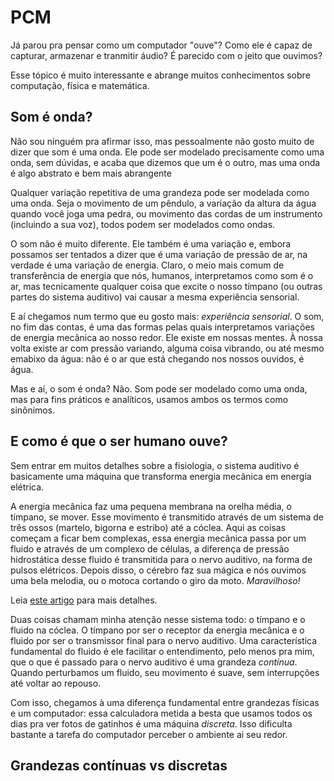 # PCM

Já parou pra pensar como um computador "ouve"? Como ele é capaz de capturar, armazenar e tranmitir áudio? É parecido com o jeito que ouvimos?

Esse tópico é muito interessante e abrange muitos conhecimentos sobre computação, física e matemática.

## Som é onda?

Não sou ninguém pra afirmar isso, mas pessoalmente não gosto muito de dizer que som é uma onda. Ele pode ser modelado precisamente como uma onda, sem dúvidas, e acaba que dizemos que um é o outro, mas uma onda é algo abstrato e bem mais abrangente

Qualquer variação repetitiva de uma grandeza pode ser modelada como uma onda. Seja o movimento de um pêndulo, a variação da altura da água quando você joga uma pedra, ou movimento das cordas de um instrumento (incluindo a sua voz), todos podem ser modelados como ondas.

O som não é muito diferente. Ele também é uma variação e, embora possamos ser tentados a dizer que é uma variação de pressão de ar, na verdade é uma variação de energia. Claro, o meio mais comum de transferência de energia que nós, humanos, interpretamos como som é o ar, mas tecnicamente qualquer coisa que excite o nosso tímpano (ou outras partes do sistema auditivo) vai causar a mesma experiência sensorial.

E aí chegamos num termo que eu gosto mais: _experiência sensorial_. O som, no fim das contas, é uma das formas pelas quais interpretamos variações de energia mecânica ao nosso redor. Ele existe em nossas mentes. À nossa volta existe ar com pressão variando, alguma coisa vibrando, ou até mesmo emabixo da água: não é o ar que está chegando nos nossos ouvidos, é água.

Mas e aí, o som é onda? Não. Som pode ser modelado como uma onda, mas para fins práticos e analíticos, usamos ambos os termos como sinônimos.

## E como é que o ser humano ouve?

Sem entrar em muitos detalhes sobre a fisiologia, o sistema auditivo é basicamente uma máquina que transforma energia mecânica em energia elétrica.

A energia mecânica faz uma pequena membrana na orelha média, o tímpano, se mover. Esse movimento é transmitido através de um sistema de três ossos (martelo, bigorna e estribo) até a cóclea. Aqui as coisas começam a ficar bem complexas, essa energia mecânica passa por um fluido e através de um complexo de células, a diferença de pressão hidrostática desse fluido é transmitida para o nervo auditivo, na forma de pulsos elétricos. Depois disso, o cérebro faz sua mágica e nós ouvimos uma bela melodia, ou o motoca cortando o giro da moto. _Maravilhoso!_

Leia [este artigo](https://www.infoescola.com/anatomia-humana/audicao/) para mais detalhes.

Duas coisas chamam minha atenção nesse sistema todo: o tímpano e o fluido na cóclea. O tímpano por ser o receptor da energia mecânica e o fluido por ser o transmissor final para o nervo auditivo. Uma característica fundamental do fluido é ele facilitar o entendimento, pelo menos pra mim, que o que é passado para o nervo auditivo é uma grandeza _contínua_. Quando perturbamos um fluido, seu movimento é suave, sem interrupções até voltar ao repouso.

Com isso, chegamos à uma diferença fundamental entre grandezas físicas e um computador: essa calculadora metida a besta que usamos todos os dias pra ver fotos de gatinhos é uma máquina _discreta_. Isso dificulta bastante a tarefa do computador perceber o ambiente ai seu redor.

## Grandezas contínuas vs discretas
